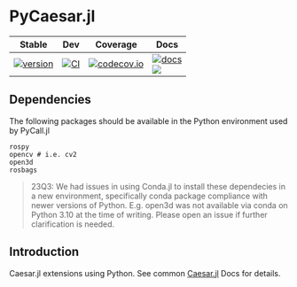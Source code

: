 # PyCaesar.jl

| Stable | Dev | Coverage | Docs |
|--------|-----|----------|------|
| [![version][pycjl-ver-img]][pycjl-releases] | [![CI][pycjl-ci-dev-img]][pycjl-ci-dev-url] | [![codecov.io][pycjl-cov-img]][pycjl-cov-url] | [![docs][cjl-docs-img]][cjl-docs-url] <br> [![][caesar-slack-badge]][caesar-slack] |

## Dependencies

The following packages should be available in the Python environment used by PyCall.jl

```
rospy
opencv # i.e. cv2
open3d
rosbags
```

> 23Q3: We had issues in using Conda.jl to install these dependecies in a new environment, specifically conda package compliance with newer versions of Python.  E.g. open3d was not available via conda on Python 3.10 at the time of writing.  Please open an issue if further clarification is needed.

## Introduction

Caesar.jl extensions using Python.  See common [Caesar.jl][cjl-docs-url] Docs for details.


[pycjl-url]: http://www.github.com/JuliaRobotics/PyCaesar.jl
[pycjl-cov-img]: https://codecov.io/github/JuliaRobotics/PyCaesar.jl/coverage.svg?branch=develop
[pycjl-cov-url]: https://codecov.io/github/JuliaRobotics/PyCaesar.jl?branch=develop
[pycjl-ci-dev-img]: https://github.com/JuliaRobotics/PyCaesar.jl/actions/workflows/CI.yml/badge.svg
[pycjl-ci-dev-url]: https://github.com/JuliaRobotics/PyCaesar.jl/actions/workflows/CI.yml
[pycjl-ver-img]: https://juliahub.com/docs/PyCaesar/version.svg
[pycjl-milestones]: https://github.com/JuliaRobotics/PyCaesar.jl/milestones
[pycjl-releases]: https://github.com/JuliaRobotics/PyCaesar.jl/releases

[cjl-url]: https://github.com/JuliaRobotics/Caesar.jl
[cjl-docs-img]: https://img.shields.io/badge/docs-latest-blue.svg
[cjl-docs-url]: http://juliarobotics.github.io/Caesar.jl/latest/
[caesar-slack-badge]: https://img.shields.io/badge/Caesarjl-Slack-green.svg?style=popout
[caesar-slack]: https://join.slack.com/t/caesarjl/shared_invite/zt-ucs06bwg-y2tEbddwX1vR18MASnOLsw